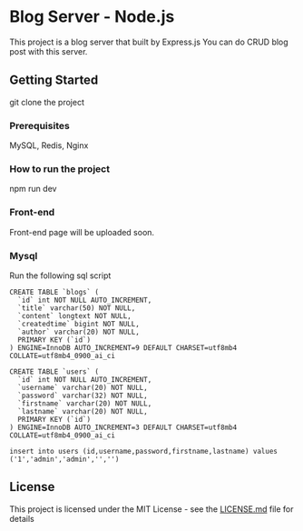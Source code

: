 # Blog Server - Node.js

This project is a blog server that built by Express.js You can do CRUD blog post with this server.

## Getting Started

git clone the project

### Prerequisites

MySQL, Redis, Nginx

### How to run the project

npm run dev

### Front-end 

Front-end page will be uploaded soon.

### Mysql

Run the following sql script
```
CREATE TABLE `blogs` (
  `id` int NOT NULL AUTO_INCREMENT,
  `title` varchar(50) NOT NULL,
  `content` longtext NOT NULL,
  `createdtime` bigint NOT NULL,
  `author` varchar(20) NOT NULL,
  PRIMARY KEY (`id`)
) ENGINE=InnoDB AUTO_INCREMENT=9 DEFAULT CHARSET=utf8mb4 COLLATE=utf8mb4_0900_ai_ci
```

```
CREATE TABLE `users` (
  `id` int NOT NULL AUTO_INCREMENT,
  `username` varchar(20) NOT NULL,
  `password` varchar(32) NOT NULL,
  `firstname` varchar(20) NOT NULL,
  `lastname` varchar(20) NOT NULL,
  PRIMARY KEY (`id`)
) ENGINE=InnoDB AUTO_INCREMENT=3 DEFAULT CHARSET=utf8mb4 COLLATE=utf8mb4_0900_ai_ci
```

```
insert into users (id,username,password,firstname,lastname) values ('1','admin','admin','','')
```

## License

This project is licensed under the MIT License - see the [LICENSE.md](LICENSE.md) file for details

